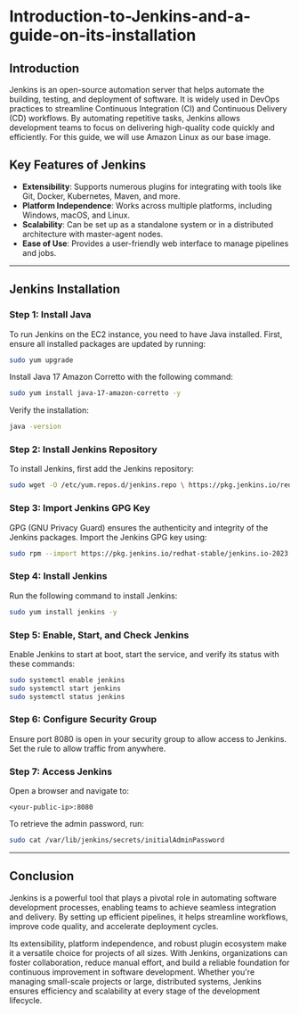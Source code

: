 # Introduction-to-Jenkins-and-a-guide-on-its-installation


## Introduction
Jenkins is an open-source automation server that helps automate the building, testing, and deployment of software. It is widely used in DevOps practices to streamline Continuous Integration (CI) and Continuous Delivery (CD) workflows. By automating repetitive tasks, Jenkins allows development teams to focus on delivering high-quality code quickly and efficiently. For this guide, we will use Amazon Linux as our base image.

## Key Features of Jenkins
- **Extensibility**: Supports numerous plugins for integrating with tools like Git, Docker, Kubernetes, Maven, and more.
- **Platform Independence**: Works across multiple platforms, including Windows, macOS, and Linux.
- **Scalability**: Can be set up as a standalone system or in a distributed architecture with master-agent nodes.
- **Ease of Use**: Provides a user-friendly web interface to manage pipelines and jobs.

---

## Jenkins Installation

### Step 1: Install Java
To run Jenkins on the EC2 instance, you need to have Java installed. First, ensure all installed packages are updated by running:
```bash
sudo yum upgrade
```

Install Java 17 Amazon Corretto with the following command:
```bash
sudo yum install java-17-amazon-corretto -y
```

Verify the installation:
```bash
java -version
```

### Step 2: Install Jenkins Repository
To install Jenkins, first add the Jenkins repository:
```bash
sudo wget -O /etc/yum.repos.d/jenkins.repo \ https://pkg.jenkins.io/redhat-stable/jenkins.repo
```

### Step 3: Import Jenkins GPG Key
GPG (GNU Privacy Guard) ensures the authenticity and integrity of the Jenkins packages. Import the Jenkins GPG key using:
```bash
sudo rpm --import https://pkg.jenkins.io/redhat-stable/jenkins.io-2023.key
```

### Step 4: Install Jenkins
Run the following command to install Jenkins:
```bash
sudo yum install jenkins -y
```

### Step 5: Enable, Start, and Check Jenkins
Enable Jenkins to start at boot, start the service, and verify its status with these commands:
```bash
sudo systemctl enable jenkins
sudo systemctl start jenkins
sudo systemctl status jenkins
```

### Step 6: Configure Security Group
Ensure port 8080 is open in your security group to allow access to Jenkins. Set the rule to allow traffic from anywhere.

### Step 7: Access Jenkins
Open a browser and navigate to:
```
<your-public-ip>:8080
```

To retrieve the admin password, run:
```bash
sudo cat /var/lib/jenkins/secrets/initialAdminPassword
```

---

## Conclusion
Jenkins is a powerful tool that plays a pivotal role in automating software development processes, enabling teams to achieve seamless integration and delivery. By setting up efficient pipelines, it helps streamline workflows, improve code quality, and accelerate deployment cycles. 

Its extensibility, platform independence, and robust plugin ecosystem make it a versatile choice for projects of all sizes. With Jenkins, organizations can foster collaboration, reduce manual effort, and build a reliable foundation for continuous improvement in software development. Whether you're managing small-scale projects or large, distributed systems, Jenkins ensures efficiency and scalability at every stage of the development lifecycle.
